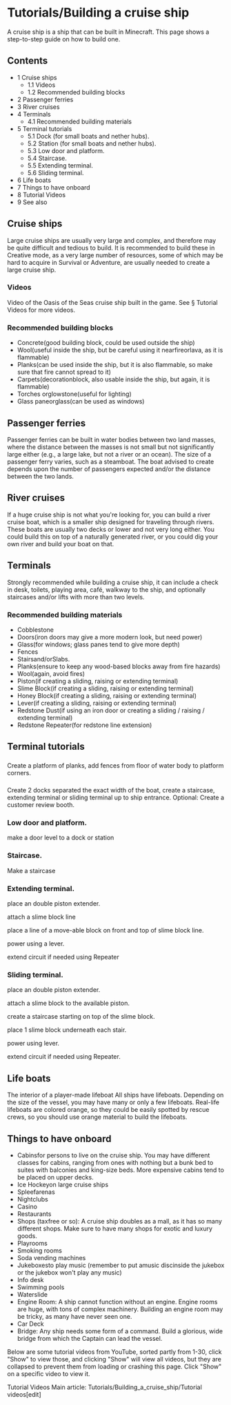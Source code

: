 # Tutorials/Building a cruise ship
A cruise ship is a ship that can be built in Minecraft. This page shows a step-to-step guide on how to build one.

## Contents
- 1 Cruise ships
	- 1.1 Videos
	- 1.2 Recommended building blocks
- 2 Passenger ferries
- 3 River cruises
- 4 Terminals
	- 4.1 Recommended building materials
- 5 Terminal tutorials
	- 5.1 Dock (for small boats and nether hubs).
	- 5.2 Station (for small boats and nether hubs).
	- 5.3 Low door and platform.
	- 5.4 Staircase.
	- 5.5 Extending terminal.
	- 5.6 Sliding terminal.
- 6 Life boats
- 7 Things to have onboard
- 8 Tutorial Videos
- 9 See also

## Cruise ships
Large cruise ships are usually very large and complex, and therefore may be quite difficult and tedious to build. It is recommended to build these in Creative mode, as a very large number of resources, some of which may be hard to acquire in Survival or Adventure, are usually needed to create a large cruise ship.

### Videos



Video of the Oasis of the Seas cruise ship built in the game.
See § Tutorial Videos for more videos.

### Recommended building blocks
- Concrete(good building block, could be used outside the ship)
- Wool(useful inside the ship, but be careful using it nearfireorlava, as it is flammable)
- Planks(can be used inside the ship, but it is also flammable, so make sure that fire cannot spread to it)
- Carpets(decorationblock, also usable inside the ship, but again, it is flammable)
- Torches orglowstone(useful for lighting)
- Glass paneorglass(can be used as windows)

## Passenger ferries
Passenger ferries can be built in water bodies between two land masses, where the distance between the masses is not small but not significantly large either (e.g., a large lake, but not a river or an ocean). The size of a passenger ferry varies, such as a steamboat. The boat advised to create depends upon the number of passengers expected and/or the distance between the two lands.

## River cruises
If a huge cruise ship is not what you're looking for, you can build a river cruise boat, which is a smaller ship designed for traveling through rivers. These boats are usually two decks or lower and not very long either. You could build this on top of a naturally generated river, or you could dig your own river and build your boat on that.

## Terminals
Strongly recommended while building a cruise ship, it can include a check in desk, toilets, playing area, café, walkway to the ship, and optionally staircases and/or lifts with more than two levels.

### Recommended building materials
- Cobblestone
- Doors(iron doors may give a more modern look, but need power)
- Glass(for windows; glass panes tend to give more depth)
- Fences
- Stairsand/orSlabs.
- Planks(ensure to keep any wood-based blocks away from fire hazards)
- Wool(again, avoid fires)
- Piston(if creating a sliding, raising or extending terminal)
- Slime Block(if creating a sliding, raising or extending terminal)
- Honey Block(if creating a sliding, raising or extending terminal)
- Lever(if creating a sliding, raising or extending terminal)
- Redstone Dust(if using an iron door or creating a sliding / raising / extending terminal)
- Redstone Repeater(for redstone line extension)

## Terminal tutorials
### 
Create a platform of planks, add fences from floor of water body to platform corners.

### 
Create 2 docks separated the exact width of the boat, create a staircase, extending terminal or sliding terminal up to ship entrance. Optional: Create a customer review booth.

### Low door and platform.
make a door level to a dock or station

### Staircase.
Make a staircase 

### Extending terminal.
place an double piston extender.

attach a slime block line

place a line of a move-able block on front and top of slime block line.

power using a lever.

extend circuit if needed using Repeater

### Sliding terminal.
place an double piston extender.

attach a slime block to the available piston.

create a staircase starting on top of the slime block.

place 1 slime block underneath each stair.

power using lever.

extend circuit if needed using Repeater.

## Life boats
The interior of a player-made lifeboat
All ships have lifeboats. Depending on the size of the vessel, you may have many or only a few lifeboats.
Real-life lifeboats are colored orange, so they could be easily spotted by rescue crews, so you should use orange material to build the lifeboats.

## Things to have onboard
- Cabinsfor persons to live on the cruise ship. You may have different classes for cabins, ranging from ones with nothing but a bunk bed to suites with balconies and king-size beds. More expensive cabins tend to be placed on upper decks.
- Ice Hockeyon large cruise ships
- Spleefarenas
- Nightclubs
- Casino
- Restaurants
- Shops (taxfree or so): A cruise ship doubles as a mall, as it has so many different shops. Make sure to have many shops for exotic and luxury goods.
- Playrooms
- Smoking rooms
- Soda vending machines
- Jukeboxesto play music (remember to put amusic discinside the jukebox or the jukebox won't play any music)
- Info desk
- Swimming pools
- Waterslide
- Engine Room: A ship cannot function without an engine. Engine rooms are huge, with tons of complex machinery. Building an engine room may be tricky, as many have never seen one.
- Car Deck
- Bridge: Any ship needs some form of a command. Build a glorious, wide bridge from which the Captain can lead the vessel.

Below are some tutorial videos from YouTube, sorted partly from 1-30, click "Show" to view those, and clicking "Show" will view all videos, but they are collapsed to prevent them from loading or crashing this page. Click "Show" on a specific video to view it.


Tutorial Videos
Main article: Tutorials/Building_a_cruise_ship/Tutorial videos[edit]


